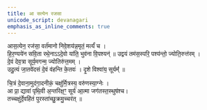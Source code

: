 ```yaml
---
title: आ सत्येन रजसा
unicode_script: devanagari
emphasis_as_inline_comments: true
---
```


आस॒त्येन॒ रज॑सा॒ वर्त॑मानो निवे॒शय॑न्न॒मृतं॒ मर्त्यं॑ च ।  
हि॒र॒ण्यये॑न सवि॒ता रथे॒नाऽऽदे॒वो या॑ति॒ भुव॑ना वि॒पश्यन्॑ ॥ 
उद्वयं तम॑स॒स्परि॒ पश्य॑न्तो॒ ज्योति॒रुत्त॑रम् ।  
दे॒वं देव॒त्रा सूर्य॒मगन्म॒ ज्योतिरु॑त्त॒मम् ।  
उदु॒त्यं जा॒तवे॑दसं दे॒वं व॑हन्ति के॒तवः॑ । दृ॒शे विश्वा॑य॒ सूर्यम्॑॑॑  ॥

चि॒त्रं दे॒वाना॒मुद॑गा॒दनीकं॒ चक्षु॑र्मि॒त्रस्य॒ वरु॑णस्या॒ग्नेः ।  
आ प्रा॒ द्यावा॑ पृथि॒वी अ॒न्तरिक्ष॒ꣳ॒ सूर्य॑ आ॒त्मा जग॑तस्त॒स्थुष॑श्च।  
तच्चक्षु॑र्दे॒वहि॑तं पुरस्ता॑च्छु॒क्रमु॒च्चर॑त् ॥
